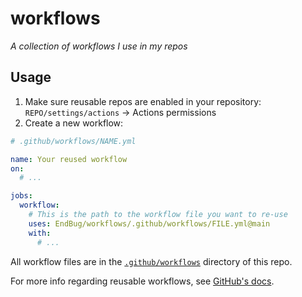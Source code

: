 # workflows

_A collection of workflows I use in my repos_

## Usage

1. Make sure reusable repos are enabled in your repository: `REPO/settings/actions` -> Actions permissions
2. Create a new workflow:

```yml
# .github/workflows/NAME.yml

name: Your reused workflow
on:
  # ...

jobs:
  workflow:
    # This is the path to the workflow file you want to re-use
    uses: EndBug/workflows/.github/workflows/FILE.yml@main
    with: 
      # ...
```

All workflow files are in the [`.github/workflows`](https://github.com/EndBug/workflows/tree/main/.github/workflows) directory of this repo.  

For more info regarding reusable workflows, see [GitHub's docs](https://docs.github.com/en/actions/using-workflows/reusing-workflows).
